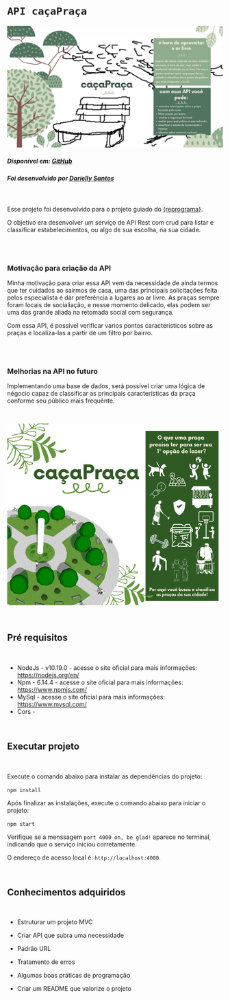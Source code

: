 # `API caçaPraça`

![apresentação da API](assets/caca-praca.jpeg)

##### Disponível em: [GitHub](https://github.com/Dariellysantos/On14-TodasEmTech-s11-Revisao-API/tree/darielly/para_o_lar)

##### Foi desenvolvido por [Darielly Santos](https://www.linkedin.com/in/darielly-santos/)

<br>

Esse projeto foi desenvolvido para o projeto guiado do [{reprograma}](https://reprograma.com.br/).

O objetivo era desenvolver um serviço de API Rest com crud para listar e classificar estabelecimentos, ou algo de sua escolha, na sua cidade.

<br><br>

### Motivação para criação da API

Minha motivação para criar essa API vem da necessidade de ainda termos que ter cuidados ao sairmos de casa, uma das principais solicitações feita pelos especialista é dar preferência a lugares ao ar livre.
As praças sempre foram locais de socialiação, e nesse momento delicado, elas podem ser uma das grande aliada na retomada social com segurança.

Com essa API, é possivel verificar varios pontos característicos sobre as praças e localiza-las a partir de um filtro por bairro.

<br><br>

### Melhorias na API no futuro

Implementando uma base de dados, será possível criar uma lógica de négocio capaz de classificar as principais características da praça conforme seu público mais frequênte.

<br>

![apresentação da API](assets/busca-praca.png)

<br>

## Pré requisitos

<br>

- NodeJs - v10.19.0 - acesse o site oficial para mais informações: https://nodejs.org/en/
- Npm - 6.14.4 - acesse o site oficial para mais informações: https://www.npmjs.com/
- MySql - acesse o site oficial para mais informações: https://www.mysql.com/
- Cors -

<br>

## Executar projeto

<br>

Execute o comando abaixo para instalar as dependências do projeto:

`npm install`

Após finalizar as instalações, execute o comando abaixo para iniciar o projeto:

`npm start`

Verifique se a menssagem `port 4000 on, be glad!` aparece no terminal, indicando que o serviço iniciou corretamente.

O endereço de acesso local é: `http://localhost:4000`.

<br>

## Conhecimentos adquiridos

<br>

- Estruturar um projeto MVC

- Criar API que subra uma necessidade

- Padrão URL

- Tratamento de erros

- Algumas boas práticas de programação

- Criar um README que valorize o projeto

<br>
